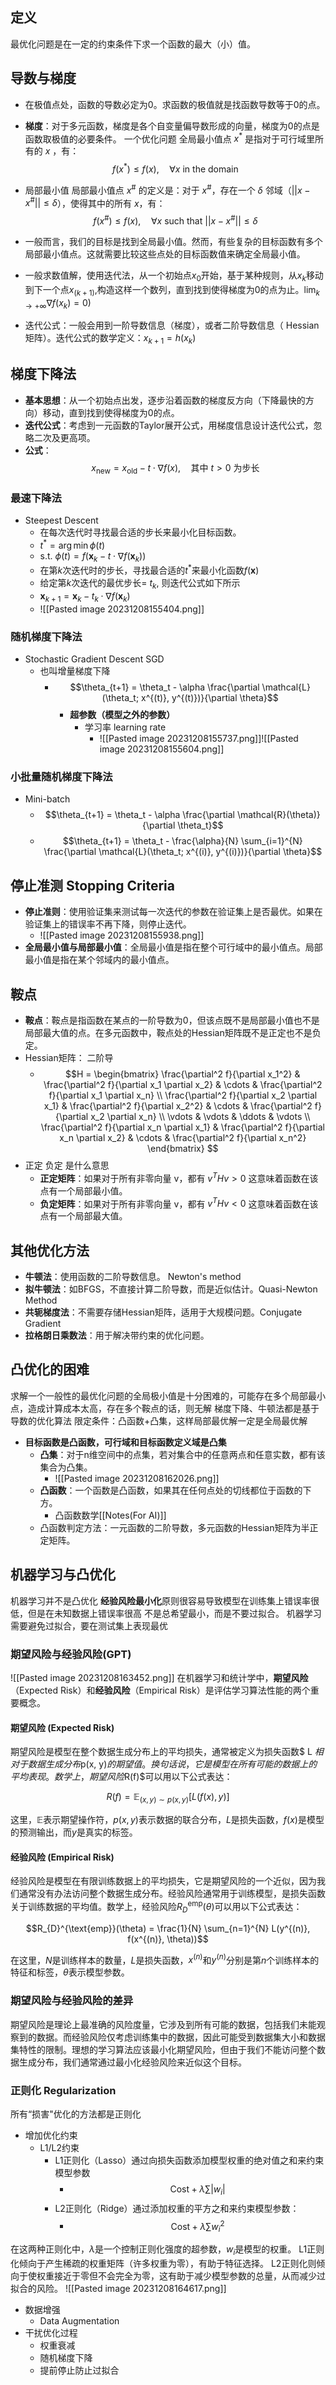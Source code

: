
## 定义
最优化问题是在一定的约束条件下求一个函数的最大（小）值。

## 导数与梯度
- 在极值点处，函数的导数必定为0。求函数的极值就是找函数导数等于0的点。
- **梯度**：对于多元函数，梯度是各个自变量偏导数形成的向量，梯度为0的点是函数取极值的必要条件。
一个优化问题 全局最小值点 $x^*$ 是指对于可行域里所有的 $x$ ，有：
$$ f(x^*) \leq f(x), \quad \forall x \text{ in the domain} $$

- 局部最小值
局部最小值点 $x^\#$ 的定义是：对于 $x^\#$，存在一个 $\delta$ 邻域（$||x - x^\#|| \leq \delta$），使得其中的所有 $x$，有：
$$ f(x^\#) \leq f(x), \quad \forall x \text{ such that } ||x - x^\#|| \leq \delta $$
- 一般而言，我们的目标是找到全局最小值。然而，有些复杂的目标函数有多个局部最小值点。这就需要比较这些点处的目标函数值来确定全局最小值。

- 一般求数值解，使用迭代法，从一个初始点$x_0$开始，基于某种规则，从$x_k$移动到下一个点$x_(k+1)$,构造这样一个数列，直到找到使得梯度为0的点为止。$\lim_{k \rightarrow + \infty}\nabla f(x_k)=0)$
- 迭代公式：一般会用到一阶导数信息（梯度），或者二阶导数信息（ Hessian矩阵）。迭代公式的数学定义：$x_{k+1}=h(x_k)$

## 梯度下降法
- **基本思想**：从一个初始点出发，逐步沿着函数的梯度反方向（下降最快的方向）移动，直到找到使得梯度为0的点。
- **迭代公式**：考虑到一元函数的Taylor展开公式，用梯度信息设计迭代公式，忽略二次及更高项。
- **公式**：
  $$
  x_{\text{new}} = x_{\text{old}} - t \cdot \nabla f(x), \quad \text{其中} \ t>0 \ \text{为步长}
  $$
### 最速下降法
- Steepest Descent
	- 在每次迭代时寻找最合适的步长来最小化目标函数。
	- $t^* = \arg\min \phi(t)$
	- $\text{\ \ \ s.t. } \phi(t) = f(\mathbf{x}_k - t \cdot \nabla f(\mathbf{x}_k))$
	- 在第$k$次迭代时的步长，寻找最合适的$t^*$来最小化函数$f(\mathbf{x})$
	- 给定第$k$次迭代的最优步长= $t_k$, 则迭代公式如下所示
	- $\mathbf{x}_{k+1} = \mathbf{x}_k - t_k \cdot \nabla f(\mathbf{x}_k)$
	- ![[Pasted image 20231208155404.png]]
### 随机梯度下降法
- Stochastic Gradient Descent SGD
	- 也叫增量梯度下降
		- $$\theta_{t+1} = \theta_t - \alpha \frac{\partial \mathcal{L}(\theta_t; x^{(t)}, y^{(t)})}{\partial \theta}$$
			- **超参数（模型之外的参数）**
				- 学习率 learning rate
					- ![[Pasted image 20231208155737.png]]![[Pasted image 20231208155604.png]]

### 小批量随机梯度下降法
- Mini-batch
	- $$\theta_{t+1} = \theta_t - \alpha \frac{\partial \mathcal{R}(\theta)}{\partial \theta_t}$$
	- $$\theta_{t+1} = \theta_t - \frac{\alpha}{N} \sum_{i=1}^{N} \frac{\partial \mathcal{L}(\theta_t; x^{(i)}, y^{(i)})}{\partial \theta}$$

## 停止准测 Stopping Criteria
- **停止准则**：使用验证集来测试每一次迭代的参数在验证集上是否最优。如果在验证集上的错误率不再下降，则停止迭代。
	- ![[Pasted image 20231208155938.png]]
- **全局最小值与局部最小值**：全局最小值是指在整个可行域中的最小值点。局部最小值是指在某个邻域内的最小值点。

## 鞍点
- **鞍点**：鞍点是指函数在某点的一阶导数为0，但该点既不是局部最小值也不是局部最大值的点。在多元函数中，鞍点处的Hessian矩阵既不是正定也不是负定。
- Hessian矩阵： 二阶导
	- $$H = \begin{bmatrix}
\frac{\partial^2 f}{\partial x_1^2} & \frac{\partial^2 f}{\partial x_1 \partial x_2} & \cdots & \frac{\partial^2 f}{\partial x_1 \partial x_n} \\
\frac{\partial^2 f}{\partial x_2 \partial x_1} & \frac{\partial^2 f}{\partial x_2^2} & \cdots & \frac{\partial^2 f}{\partial x_2 \partial x_n} \\
\vdots & \vdots & \ddots & \vdots \\
\frac{\partial^2 f}{\partial x_n \partial x_1} & \frac{\partial^2 f}{\partial x_n \partial x_2} & \cdots & \frac{\partial^2 f}{\partial x_n^2}
\end{bmatrix}
$$
- 正定 负定 是什么意思
	- **正定矩阵**：如果对于所有非零向量 v，都有 $v^T H v > 0$ 这意味着函数在该点有一个局部最小值。
	- **负定矩阵**：如果对于所有非零向量 v，都有 $v^T H v < 0$ 这意味着函数在该点有一个局部最大值。

## 其他优化方法
- **牛顿法**：使用函数的二阶导数信息。 Newton's method
- **拟牛顿法**：如BFGS，不直接计算二阶导数，而是近似估计。Quasi-Newton  Method
- **共轭梯度法**：不需要存储Hessian矩阵，适用于大规模问题。Conjugate Gradient
- **拉格朗日乘数法**：用于解决带约束的优化问题。

## 凸优化的困难
求解一个一般性的最优化问题的全局极小值是十分困难的，可能存在多个局部最小点，造成计算成本太高，存在多个鞍点的话，则无解
梯度下降、牛顿法都是基于导数的优化算法
	限定条件：凸函数+凸集，这样局部最优解一定是全局最优解
- **目标函数是凸函数，可行域和目标函数定义域是凸集**
	- **凸集**：对于n维空间中的点集，若对集合中的任意两点和任意实数，都有该集合为凸集。
		- ![[Pasted image 20231208162026.png]]
	- **凸函数**：一个函数是凸函数，如果其在任何点处的切线都位于函数的下方。
		- 凸函数数学[[Notes(For AI)]]
	- 凸函数判定方法：一元函数的二阶导数，多元函数的Hessian矩阵为半正定矩阵。

## 机器学习与凸优化
机器学习并不是凸优化
**经验风险最小化**原则很容易导致模型在训练集上错误率很低，但是在未知数据上错误率很高
不是总希望最小，而是不要过拟合。
机器学习需要避免过拟合，要在测试集上表现最优

### 期望风险与经验风险(GPT)
![[Pasted image 20231208163452.png]]
在机器学习和统计学中，**期望风险**（Expected Risk）和**经验风险**（Empirical Risk）是评估学习算法性能的两个重要概念。

#### 期望风险 (Expected Risk)
期望风险是模型在整个数据生成分布上的平均损失，通常被定义为损失函数$ L $相对于数据生成分布$p(x, y)$的期望值。换句话说，它是模型在所有可能的数据上的平均表现。数学上，期望风险$R(f)$可以用以下公式表达：

$$R(f) = \mathbb{E}_{(x,y) \sim p(x,y)} \left[ L(f(x), y) \right]$$

这里，$\mathbb{E}$表示期望操作符，$p(x,y)$表示数据的联合分布，$L$是损失函数，$f(x)$是模型的预测输出，而$y$是真实的标签。

#### 经验风险 (Empirical Risk)
经验风险是模型在有限训练数据上的平均损失，它是期望风险的一个近似，因为我们通常没有办法访问整个数据生成分布。经验风险通常用于训练模型，是损失函数关于训练数据的平均值。数学上，经验风险$R_{D}^{\text{emp}}(\theta)$可以用以下公式表达：

$$R_{D}^{\text{emp}}(\theta) = \frac{1}{N} \sum_{n=1}^{N} L(y^{(n)}, f(x^{(n)}, \theta))$$

在这里，$N$是训练样本的数量，$L$是损失函数，$x^{(n)}$和$y^{(n)}$分别是第$n$个训练样本的特征和标签，$\theta$表示模型参数。

### 期望风险与经验风险的差异
期望风险是理论上最准确的风险度量，它涉及到所有可能的数据，包括我们未能观察到的数据。而经验风险仅考虑训练集中的数据，因此可能受到数据集大小和数据集特性的限制。理想的学习算法应该最小化期望风险，但由于我们不能访问整个数据生成分布，我们通常通过最小化经验风险来近似这个目标。

### 正则化 Regularization
所有“损害"优化的方法都是正则化
- 增加优化约束
	- L1/L2约束
		- L1正则化（Lasso）通过向损失函数添加模型权重的绝对值之和来约束模型参数
			- $$ \text{Cost} + \lambda \sum |w_i| $$
		- L2正则化（Ridge）通过添加权重的平方之和来约束模型参数：
			- $$ \text{Cost} + \lambda \sum w_i^2 $$

在这两种正则化中，$\lambda$是一个控制正则化强度的超参数，$w_i$是模型的权重。
L1正则化倾向于产生稀疏的权重矩阵（许多权重为零），有助于特征选择。
L2正则化则倾向于使权重接近于零但不会完全为零，这有助于减少模型参数的总量，从而减少过拟合的风险。
![[Pasted image 20231208164617.png]]

- 数据增强
	- Data Augmentation
- 干扰优化过程
	- 权重衰减
	- 随机梯度下降
	- 提前停止防止过拟合
